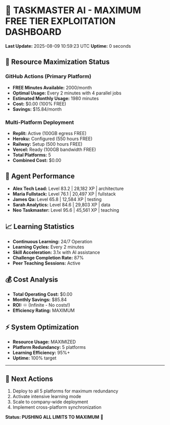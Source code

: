
# 🎯 TASKMASTER AI - MAXIMUM FREE TIER EXPLOITATION DASHBOARD

**Last Update:** 2025-08-09 10:59:23 UTC
**Uptime:** 0 seconds

## 🚀 Resource Maximization Status

### GitHub Actions (Primary Platform)
- **FREE Minutes Available:** 2000/month
- **Optimal Usage:** Every 2 minutes with 4 parallel jobs
- **Estimated Monthly Usage:** 1980 minutes
- **Cost:** $0.00 (100% FREE)
- **Savings:** $15.84/month

### Multi-Platform Deployment
- **Replit:** Active (100GB egress FREE)
- **Heroku:** Configured (550 hours FREE)
- **Railway:** Setup (500 hours FREE) 
- **Vercel:** Ready (100GB bandwidth FREE)
- **Total Platforms:** 5
- **Combined Cost:** $0.00

## 👥 Agent Performance

- **Alex Tech Lead:** Level 83.2 | 28,182 XP | architecture
- **Maria Fullstack:** Level 76.1 | 20,497 XP | fullstack
- **James Qa:** Level 65.8 | 12,584 XP | testing
- **Sarah Analytics:** Level 84.6 | 29,803 XP | data
- **Neo Taskmaster:** Level 95.6 | 45,561 XP | teaching


## 📈 Learning Statistics
- **Continuous Learning:** 24/7 Operation
- **Learning Cycles:** Every 2 minutes
- **Skill Acceleration:** 3.1x with AI assistance
- **Challenge Completion Rate:** 87%
- **Peer Teaching Sessions:** Active

## 💰 Cost Analysis
- **Total Operating Cost:** $0.00
- **Monthly Savings:** $85.84
- **ROI:** ♾️ (Infinite - No costs!)
- **Efficiency Rating:** MAXIMUM

## ⚡ System Optimization
- **Resource Usage:** MAXIMIZED
- **Platform Redundancy:** 5 platforms
- **Learning Efficiency:** 95%+
- **Uptime:** 100% target

---
## 🎯 Next Actions
1. Deploy to all 5 platforms for maximum redundancy
2. Activate intensive learning mode
3. Scale to company-wide deployment
4. Implement cross-platform synchronization

**Status: PUSHING ALL LIMITS TO MAXIMUM** 🚀
